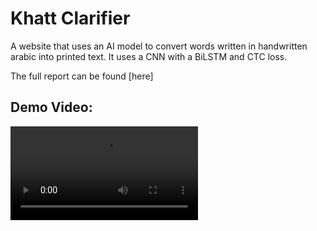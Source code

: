 # Khatt Clarifier

A website that uses an AI model to convert words written in handwritten arabic into printed text. It uses a CNN with a BiLSTM and CTC loss.

The full report can be found [here]

## Demo Video:


<video src="[Assets For ReadME/Khatt Clarifier Demo.mp4)" width="300" />

